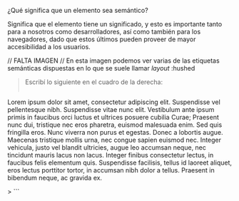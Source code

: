 ¿Qué significa que un elemento sea semántico?

Significa que el elemento tiene un significado, y esto es importante tanto para a nosotros como desarrolladores, así como también para los navegadores, dado que estos últimos pueden proveer de mayor accesibilidad a los usuarios.

// FALTA IMAGEN //
En esta imagen podemos ver varias de las etiquetas semánticas dispuestas en lo que se suele llamar _layout_ :hushed

> Escribí lo siguiente en el cuadro de la derecha:
>
> ```
<section>
  <article>
    <p>
       Lorem ipsum dolor sit amet, consectetur adipiscing elit. Suspendisse vel pellentesque nibh. Suspendisse vitae nunc elit. Vestibulum ante ipsum primis in faucibus orci luctus et ultrices posuere cubilia Curae; Praesent nunc dui, tristique nec eros pharetra, euismod malesuada enim. Sed quis fringilla eros. Nunc viverra non purus et egestas. Donec a lobortis augue. Maecenas tristique mollis urna, nec congue sapien euismod nec. Integer vehicula, justo vel blandit ultricies, augue leo accumsan neque, nec tincidunt mauris lacus non lacus. Integer finibus consectetur lectus, in faucibus felis elementum quis. Suspendisse facilisis, tellus id laoreet aliquet, eros lectus porttitor tortor, in accumsan nibh dolor a tellus. Praesent in bibendum neque, ac gravida ex.
    </p>
  <article>
</section>
> ```